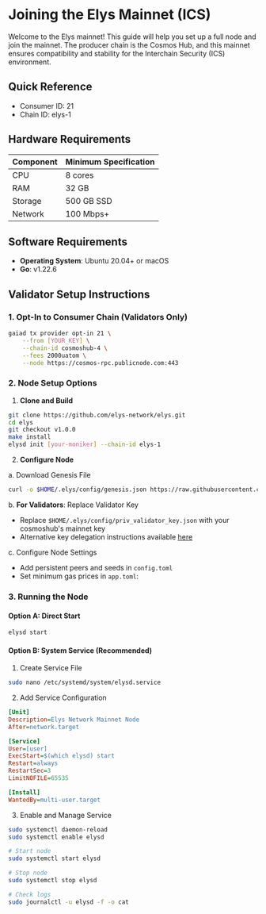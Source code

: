 # Joining the Elys Mainnet (ICS)

Welcome to the Elys mainnet! This guide will help you set up a full node and join the mainnet. The producer chain is the Cosmos Hub, and this mainnet ensures compatibility and stability for the Interchain Security (ICS) environment.

## Quick Reference

- Consumer ID: 21
- Chain ID: elys-1

## Hardware Requirements

| Component | Minimum Specification |
| --------- | --------------------- |
| CPU       | 8 cores               |
| RAM       | 32 GB                 |
| Storage   | 500 GB SSD            |
| Network   | 100 Mbps+             |

## Software Requirements

- **Operating System**: Ubuntu 20.04+ or macOS
- **Go**: v1.22.6

## Validator Setup Instructions

### 1. Opt-In to Consumer Chain (Validators Only)

```bash
gaiad tx provider opt-in 21 \
    --from [YOUR_KEY] \
    --chain-id cosmoshub-4 \
    --fees 2000uatom \
    --node https://cosmos-rpc.publicnode.com:443
```

### 2. Node Setup Options

1. **Clone and Build**

```bash
git clone https://github.com/elys-network/elys.git
cd elys
git checkout v1.0.0
make install
elysd init [your-moniker] --chain-id elys-1
```

2. **Configure Node**

a. Download Genesis File

```bash
curl -o $HOME/.elys/config/genesis.json https://raw.githubusercontent.com/elys-network/networks/refs/heads/main/mainnet/genesis.json
```

b. **For Validators**: Replace Validator Key

- Replace `$HOME/.elys/config/priv_validator_key.json` with your cosmoshub's mainnet key
- Alternative key delegation instructions available [here](https://github.com/cosmos/testnets/blob/master/interchain-security/VALIDATOR_JOINING_GUIDE.md#option-two-use-key-delegation)

c. Configure Node Settings

- Add persistent peers and seeds in `config.toml`
- Set minimum gas prices in `app.toml`:

### 3. Running the Node

#### Option A: Direct Start

```bash
elysd start
```

#### Option B: System Service (Recommended)

1. Create Service File

```bash
sudo nano /etc/systemd/system/elysd.service
```

2. Add Service Configuration

```ini
[Unit]
Description=Elys Network Mainnet Node
After=network.target

[Service]
User=[user]
ExecStart=$(which elysd) start
Restart=always
RestartSec=3
LimitNOFILE=65535

[Install]
WantedBy=multi-user.target
```

3. Enable and Manage Service

```bash
sudo systemctl daemon-reload
sudo systemctl enable elysd

# Start node
sudo systemctl start elysd

# Stop node
sudo systemctl stop elysd

# Check logs
sudo journalctl -u elysd -f -o cat
```